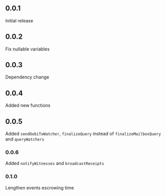 ## 0.0.1

Initial release

## 0.0.2

Fix nullable variables

## 0.0.3

Dependency change

## 0.0.4

Added new functions

## 0.0.5

Added `sendOobiToWatcher`, `finalizeQuery` instead of `finalizeMailboxQuery` and `queryWatchers`

### 0.0.6

Added `notifyWitnesses` and `broadcastReceipts`

### 0.1.0

Lengthen events escrowing time
